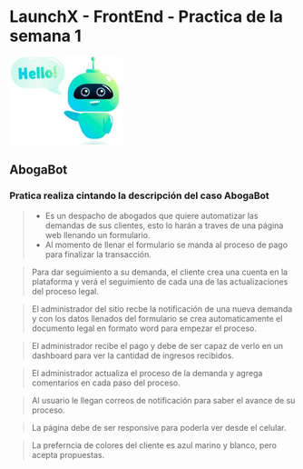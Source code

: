 # LaunchX - FrontEnd - Practica de la semana 1
![AbogaBot](resources/bot.jpg)

## AbogaBot

### Pratica realiza cintando la descripción del caso AbogaBot

> - Es un despacho de abogados que quiere automatizar las demandas de sus clientes, esto lo harán a  traves de una página web llenando un formulario.
> - Al momento de llenar el formulario se manda al proceso de pago para finalizar la transacción.

> Para dar seguimiento a su demanda, el cliente crea una cuenta en la plataforma y verá el 
> seguimiento de cada una de las actualizaciones del proceso legal.

> El administrador del sitio recbe la notificación de una nueva demanda y con los datos llenados del formulario se crea automaticamente el documento legal en formato word para empezar el proceso.

> El administrador recibe el pago y debe de ser capaz de verlo en un dashboard para ver la cantidad de ingresos recibidos.

> El administrador actualiza el proceso de la demanda y agrega comentarios en cada paso del proceso.

> Al usuario le llegan correos de notificación para saber el avance de su proceso.

> La página debe de ser responsive para poderla ver desde el celular.

>La preferncia de colores del cliente es azul marino y blanco, pero acepta propuestas.